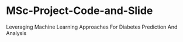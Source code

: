 # MSc-Project-Code-and-Slide
Leveraging Machine Learning Approaches For Diabetes Prediction And Analysis
